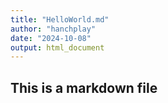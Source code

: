 ```yaml
---
title: "HelloWorld.md"
author: "hanchplay"
date: "2024-10-08"
output: html_document
---
```


## This is a markdown file

